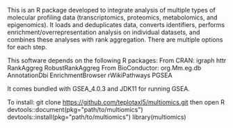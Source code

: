 This is an R package developed to integrate analysis of multiple types of molecular profiling data (transcriptomics, proteomics, metabolomics, and epigenomics). It loads and deduplicates data, converts identifiers, performs enrichment/overrepresentation analysis on individual datasets, and combines these analyses with rank aggregation. There are multiple options for each step.

This software depends on the following R packages:
From CRAN:
	igraph
	httr
	RankAggreg
	RobustRankAggreg
From BioConductor:
	org.Mm.eg.db
	AnnotationDbi
	EnrichmentBrowser
	rWikiPathways
	PGSEA

It comes bundled with GSEA_4.0.3 and JDK11 for running GSEA.

To install:
git clone https://github.com/teplotaxl5/multiomics.git
then open R
	devtools::document(pkg="path/to/multiomics")
	devtools::install(pkg="path/to/multiomics")
	library(multiomics)